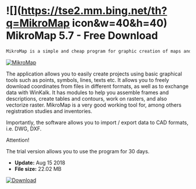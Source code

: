 # ![](https://tse2.mm.bing.net/th?q=MikroMap icon&w=40&h=40) MikroMap 5.7 - Free Download

```sh
MikroMap is a simple and cheap program for graphic creation of maps and geodesic sketches.
```
[![MikroMap](https://gallery.dpcdn.pl/imgc/Tools/75938/g_-_420x350_1.5_-_x20170525144243_0.png)](https://softexe.net/win/business/other/mikromap:ahae.html)

The application allows you to easily create projects using basic graphical tools such as points, symbols, lines, texts etc. It allows you to freely download coordinates from files in different formats, as well as to exchange data with WinKalk. It has modules to help you assemble frames and descriptions, create tables and contours, work on rasters, and also vectorize raster. MikroMap is a very good working tool for, among others registration studies and inventories.
 
 Importantly, the software allows you to import / export data to CAD formats, i.e. DWG, DXF.
 
 Attention!
 
 The trial version allows you to use the program for 30 days.


- **Update:** Aug 15 2018
- **File size:** 22.02 MB

[![Download](https://cdn.softexe.net/static/img/download.png)](https://softexe.net/win/business/other/mikromap:ahae.html)

